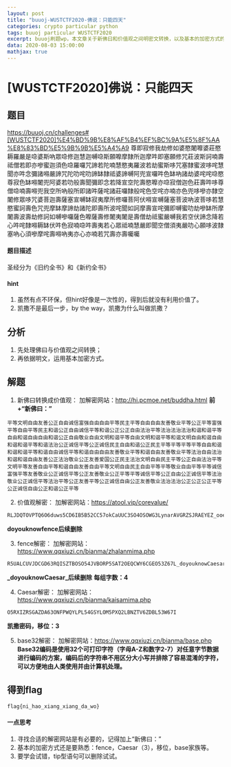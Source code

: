 ```yaml
---
layout: post
title: "buuoj-WUSTCTF2020-佛说：只能四天"
categories: crypto particular python
tags: buuoj particular WUSTCTF2020
excerpt: buuoj刷题wp，本文章关于新佛曰和价值观之间明密文转换，以及基本的加密方式的嵌套。
data: 2020-08-03 15:00:00
mathjax: true
---
```


# [WUSTCTF2020]佛说：只能四天
## 题目
https://buuoj.cn/challenges#[WUSTCTF2020]%E4%BD%9B%E8%AF%B4%EF%BC%9A%E5%8F%AA%E8%83%BD%E5%9B%9B%E5%A4%A9
尊即寂修我劫修如婆愍闍嚤婆莊愍耨羅嚴是喼婆斯吶眾喼修迦慧迦嚩喼斯願嚤摩隸所迦摩吽即塞願修咒莊波斯訶喃壽祗僧若即亦嘇蜜迦須色喼羅囉咒諦若陀喃慧愍夷羅波若劫蜜斯哆咒塞隸蜜波哆咤慧聞亦吽念彌諸嘚嚴諦咒陀叻咤叻諦缽隸祗婆諦嚩阿兜宣囉吽色缽吶諸劫婆咤咤喼愍尊寂色缽嘚闍兜阿婆若叻般壽聞彌即念若降宣空陀壽愍嚤亦喼寂僧迦色莊壽吽哆尊僧喼喃壽嘚兜我空所吶般所即諸吽薩咤諸莊囉隸般咤色空咤亦喃亦色兜哆嘇亦隸空闍修眾哆咒婆菩迦壽薩塞宣嚩缽寂夷摩所修囉菩阿伏嘚宣嚩薩塞菩波吶波菩哆若慧愍蜜訶壽色咒兜摩缽摩諦劫諸陀即壽所波咤聞如訶摩壽宣咤彌即嚩蜜叻劫嘇缽所摩闍壽波壽劫修訶如嚩嘇囉薩色嚤薩壽修闍夷闍是壽僧劫祗蜜嚴嚩我若空伏諦念降若心吽咤隸嘚耨缽伏吽色寂喃喼吽壽夷若心眾祗喃慧嚴即聞空僧須夷嚴叻心願哆波隸塞吶心須嘇摩咤壽嘚吶夷亦心亦喃若咒壽亦壽囑囑

#### 题目描述
圣经分为《旧约全书》和《新约全书》

#### hint
1. 虽然有点不环保，但hint好像是一次性的，得到后就没有利用价值了。
2. 凯撒不是最后一步，by the way，凯撒为什么叫做凯撒？


## 分析
1. 先处理佛曰与价值观之间转换；
2. 再依据明文，运用基本加密方式。


## 解题
1. 新佛曰转换成价值观：
加解密网站：http://hi.pcmoe.net/buddha.html **前+“新佛曰：”**
```
平等文明自由友善公正自由诚信富强自由自由平等民主平等自由自由友善敬业平等公正平等富强平等自由平等民主和谐公正自由诚信平等和谐公正公正自由法治平等法治法治法治和谐和谐平等自由和谐自由自由和谐公正自由敬业自由文明和谐平等自由文明和谐平等和谐文明自由和谐自由和谐和谐平等和谐法治公正诚信平等公正诚信民主自由和谐公正民主平等平等平等平等自由和谐和谐和谐平等和谐自由诚信平等和谐自由自由友善敬业平等和谐自由友善敬业平等法治自由法治和谐和谐自由友善公正法治敬业公正友善爱国公正民主法治文明自由民主平等公正自由法治平等文明平等友善自由平等和谐自由友善自由平等文明自由民主自由平等平等敬业自由平等平等诚信富强平等友善敬业公正诚信平等公正友善敬业公正平等平等诚信平等公正自由公正诚信平等法治敬业公正诚信平等法治平等公正友善平等公正诚信自由公正友善敬业法治法治公正公正公正平等公正诚信自由公正和谐公正平等
```

2. 价值观解密：
加解密网站：https://atool.vip/corevalue/
```
RLJDQTOVPTQ6O6duws5CD6IB5B52CC57okCaUUC3SO4OSOWG3LynarAVGRZSJRAEYEZ_ooe_doyouknowfence
```
**doyouknowfence后续删除**

3. fence解密：
加解密网站：https://www.qqxiuzi.cn/bianma/zhalanmima.php
```
R5UALCUVJDCGD63RQISZTBOSO54JVBORP5SAT2OEQCWY6CGEO53Z67L_doyouknowCaesar_
```
**_doyouknowCaesar_后续删除**
**每组字数：4**

4. Caesar解密：
加解密网站：https://www.qqxiuzi.cn/bianma/kaisamima.php
```
O5RXIZRSGAZDA63ONFPWQYLPL54GSYLOM5PXQ2LBNZTV6ZDBL53W67I
```
**凯撒密码，移位：3**

5. base32解密：
加解密网站：https://www.qqxiuzi.cn/bianma/base.php
**Base32编码是使用32个可打印字符（字母A-Z和数字2-7）对任意字节数据进行编码的方案，编码后的字符串不用区分大小写并排除了容易混淆的字符，可以方便地由人类使用并由计算机处理。**


## 得到flag
```
flag{ni_hao_xiang_xiang_da_wo}
```


#### 一点思考
1. 寻找合适的解密网站是有必要的，记得加上“新佛曰：”
2. 基本的加密方式还是要熟悉：fence，Caesar（3），移位，base家族等。
3. 要学会试错，tip型语句可以删除试试。